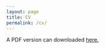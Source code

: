 ```yaml
---
layout: page
title: CV
permalink: /cv/
---
```

A PDF version can downloaded [here.](../files/amengelhardt_CV.pdf)
